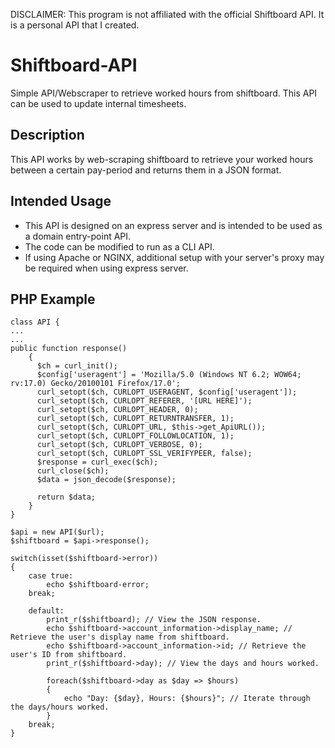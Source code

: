 DISCLAIMER: This program is not affiliated with the official Shiftboard API. It is a personal API that I created.
# Shiftboard-API
Simple API/Webscraper to retrieve worked hours from shiftboard. This API can be used to update internal timesheets.

## Description 
This API works by web-scraping shiftboard to retrieve your worked hours between a certain pay-period and returns them in a JSON format.

## Intended Usage
* This API is designed on an express server and is intended to be used as a domain entry-point API.
* The code can be modified to run as a CLI API.
* If using Apache or NGINX, additional setup with your server's proxy may be required when using express server.

## PHP Example
```
class API {
...
...
public function response()
    {
      $ch = curl_init();
      $config['useragent'] = 'Mozilla/5.0 (Windows NT 6.2; WOW64; rv:17.0) Gecko/20100101 Firefox/17.0';
      curl_setopt($ch, CURLOPT_USERAGENT, $config['useragent']);
      curl_setopt($ch, CURLOPT_REFERER, '[URL HERE]');
      curl_setopt($ch, CURLOPT_HEADER, 0);
      curl_setopt($ch, CURLOPT_RETURNTRANSFER, 1);
      curl_setopt($ch, CURLOPT_URL, $this->get_ApiURL());
      curl_setopt($ch, CURLOPT_FOLLOWLOCATION, 1);
      curl_setopt($ch, CURLOPT_VERBOSE, 0);
      curl_setopt($ch, CURLOPT_SSL_VERIFYPEER, false);
      $response = curl_exec($ch);
      curl_close($ch);
      $data = json_decode($response);

      return $data;
    }
}

$api = new API($url);
$shiftboard = $api->response();

switch(isset($shiftboard->error))
{
    case true:
        echo $shiftboard-error;
    break;
    
    default:
        print_r($shiftboard); // View the JSON response.
        echo $shiftboard->account_information->display_name; // Retrieve the user's display name from shiftboard.
        echo $shiftboard->account_information->id; // Retrieve the user's ID from shiftboard.
        print_r($shiftboard->day); // View the days and hours worked.
        
        foreach($shiftboard->day as $day => $hours)
        {
            echo "Day: {$day}, Hours: {$hours}"; // Iterate through the days/hours worked.
        }
    break;
}
```
